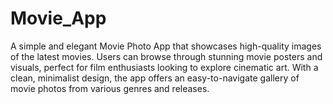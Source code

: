 # Movie_App
 A simple and elegant Movie Photo App that showcases high-quality images of the latest movies. Users can browse through stunning movie posters and visuals, perfect for film enthusiasts looking to explore cinematic art. With a clean, minimalist design, the app offers an easy-to-navigate gallery of movie photos from various genres and releases.
